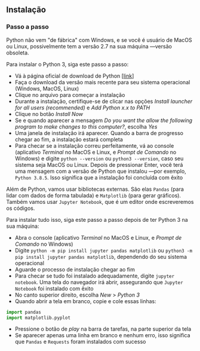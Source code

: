 ## Instalação

### Passo a passo

Python não vem "de fábrica" com Windows, e se você é usuário de MacOS ou Linux, possivelmente tem a versão 2.7 na sua máquina —versão obsoleta.

Para instalar o Python 3, siga este passo a passo:

- Vá à página oficial de download de Python [[link](https://www.python.org/downloads/)]
- Faça o download da versão mais recente para seu sistema operacional (Windows, MacOS, Linux)
- Clique no arquivo para começar a instalação
- Durante a instalação, certifique-se de clicar nas opções _Install launcher for all users (recommended)_ e _Add Python x.x to PATH_
- Clique no botão _Install Now_
- Se e quando aparecer a mensagem _Do you want the allow the following program to make changes to this computer?_, escolha _Yes_
- Uma janela de instalação irá aparecer. Quando a barra de progresso chegar ao fim, a instalação estará completa
- Para checar se a instalação correu perfeitamente, vá ao console (aplicativo _Terminal_ no MacOS e Linux, e _Prompt de Comando_ no Windows) e digite `python --version` ou `python3 --version`, caso seu sistema seja MacOS ou Linux. Depois de pressionar Enter, você terá uma mensagem com a versão de Python que instalou —por exemplo, `Python 3.8.5`. Isso significa que a instalação foi concluída com êxito

Além de Python, vamos usar bibliotecas externas. São elas `Pandas` (para lidar com dados de forma tabulada) e `Matplotlib` (para gerar gráficos). Também vamos usar `Jupyter Notebook`, que é um editor onde escreveremos os códigos.

Para instalar tudo isso, siga este passo a passo depois de ter Python 3 na sua máquina:

- Abra o console (aplicativo _Terminal_ no MacOS e Linux, e _Prompt de Comando_ no Windows)
- Digite `python -m pip install jupyter pandas matplotlib` ou `python3 -m pip install jupyter pandas matplotlib`, dependendo do seu sistema operacional
- Aguarde o processo de instalação chegar ao fim
- Para checar se tudo foi instalado adequadamente, digite `jupyter notebook`. Uma tela do navegador irá abrir, assegurando que `Jupyter Notebook` foi instalado com êxito
- No canto superior direito, escolha _New_ > _Python 3_
- Quando abrir a tela em branco, copie e cole essas linhas:

```py
import pandas
import matplotlib.pyplot
```

- Pressione o botão de _play_ na barra de tarefas, na parte superior da tela
- Se aparecer apenas uma linha em branco e nenhum erro, isso significa que `Pandas` e `Requests` foram instalados com sucesso
